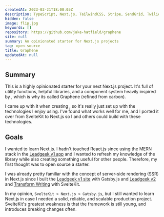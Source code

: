 ```yaml
---
createdAt: 2023-03-21T18:00:05Z
description: TypeScript, Next.js, TailwindCSS, Stripe, SendGrid, Twilio, Vitest, Playwright, Vercel
hidden: false
image: flip.jpg
keywords: []
repository: https://github.com/jake-hatfield/graphene
site: null
summary: An opinionated starter for Next.js projects
tag: open-source
title: Graphene
updatedAt: null
---
```


<script>
    // components
    import Lightbox from "$components/utilities/Lightbox.svelte"
    import Link from "$components/utilities/Link.svelte"
</script>

## Summary

This is a highly opinionated starter for your next Next.js project. It's full of utility functions, helpful libraries, and a component system heavily inspired by <Link href="https://carbondesignsystem.com/" isExternal isUnderlined title="IBM's Carbon design system"/>, which is why its called Graphene (refined from carbon).

I came up with it when creating <Link href="https://leadgeek.io" isExternal isUnderlined title="Leadgeek v2"/>, so it's really just set up with the technologies I enjoy using. I've found what works well for me, and I ported it over from SvelteKit to Next.js so I and others could build with these technologies.

## Goals

I wanted to learn Next.js. I hadn't touched React.js since using the MERN stack in the [Leadgeek v1 app](./leadgeek-v1-app) and I wanted to refresh my knowledge of the library while also creating something useful for other people. Therefore, my first thought was to open source a starter.

I was already pretty familiar with the concept of server-side rendering (SSR) in Next.js since I built the [Leadgeek v1 site](./leadgeek-v1-site) with Gatsby.js and [Leadgeek v2](./leadgeek-v2) and [Transform Writing](./transform-writing) with SvelteKit.

In my opinion, `SvelteKit > Next.js > Gatsby.js`, but I still wanted to learn Next.js in case I needed a solid, reliable, and scalable production project. SvelteKit's greatest weakness is that the framework is still young, and introduces breaking changes often.
